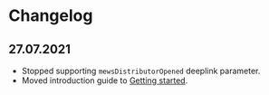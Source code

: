 # Changelog

## 27.07.2021

* Stopped supporting `mewsDistributorOpened` deeplink parameter.
* Moved introduction guide to [Getting started](./getting-started.md).

